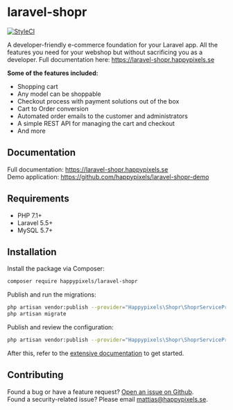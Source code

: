 # laravel-shopr
[![StyleCI](https://styleci.io/repos/148448571/shield)](https://styleci.io/repos/148448571)

A developer-friendly e-commerce foundation for your Laravel app. 
All the features you need for your webshop but without sacrificing you as a developer. 
Full documentation here: https://laravel-shopr.happypixels.se

**Some of the features included:**
* Shopping cart
* Any model can be shoppable
* Checkout process with payment solutions out of the box
* Cart to Order conversion
* Automated order emails to the customer and administrators
* A simple REST API for managing the cart and checkout
* And more

## Documentation
Full documentation: https://laravel-shopr.happypixels.se  
Demo application: https://github.com/happypixels/laravel-shopr-demo

## Requirements
* PHP 7.1+
* Laravel 5.5+
* MySQL 5.7+

## Installation
Install the package via Composer:
```bash
composer require happypixels/laravel-shopr
```

Publish and run the migrations:
```bash
php artisan vendor:publish --provider="Happypixels\Shopr\ShoprServiceProvider" --tag="migrations"
php artisan migrate
```

Publish and review the configuration:
```bash
php artisan vendor:publish --provider="Happypixels\Shopr\ShoprServiceProvider" --tag="config"
```

After this, refer to the [extensive documentation](https://laravel-shopr.happypixels.se) to get started.

## Contributing
Found a bug or have a feature request? [Open an issue on Github](https://github.com/happypixels/laravel-shopr/issues).   
Found a security-related issue? Please email mattias@happypixels.se.

